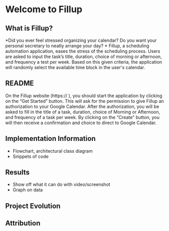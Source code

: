 # Welcome to Fillup

## What is Fillup?

*Did you ever feel stressed organizing your calendar? Do you want your personal secretary to neatly arrange your day? 
*
Fillup, a scheduling automation application, eases the stress of the scheduling process. Users are asked to input the task’s title, duration, choice of morning or afternoon, and frequency a test per week. Based on this given criteria, the application will randomly select the available time block in the user's calendar. 

## README

On the Fillup website (https:// ), you should start the application by clicking on the “Get Started” button. This will ask for the permission to give Fillup an authorization to your Google Calendar. After the authorization, you will be asked to fill in the title of a task, duration, choice of Morning or Afternoon, and frequency of a task per week. By clicking on the “Create” button, you will then receive a confirmation and choice to direct to Google Calendar. 


## Implementation Information 
- Flowchart, architectural class diagram 
- Snippets of code

## Results 
- Show off what it can do with video/screenshot 
- Graph on data 

## Project Evolution

## Attribution


